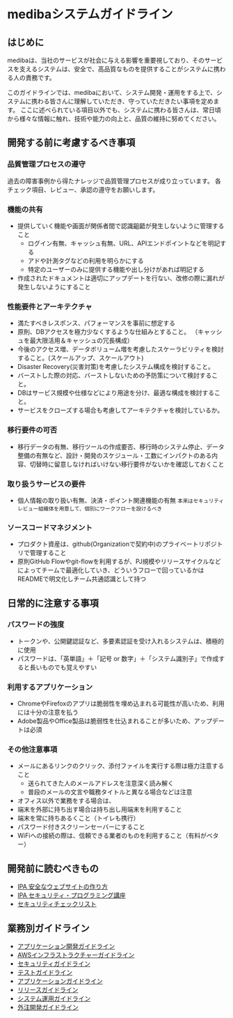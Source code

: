 # medibaシステムガイドライン

## はじめに
medibaは、当社のサービスが社会に与える影響を重要視しており、そのサービスを支えるシステムは、安全で、高品質なものを提供することがシステムに携わる人の責務です。

このガイドラインでは、medibaにおいて、システム開発・運用をする上で、システムに携わる皆さんに理解していただき、守っていただきたい事項を定めます。
ここに述べられている項目以外でも、システムに携わる皆さんは、常日頃から様々な情報に触れ、技術や能力の向上と、品質の維持に努めてください。

## 開発する前に考慮するべき事項

### 品質管理プロセスの遵守

過去の障害事例から得たナレッジで品質管理プロセスが成り立っています。
各チェック項目、レビュー、承認の遵守をお願いします。

### 機能の共有

- 提供していく機能や画面が関係者間で認識齟齬が発生しないように管理すること
  - ログイン有無、キャッシュ有無、URL、APIエンドポイントなどを明記する
  - アドや計測タグなどの利用を明らかにする
  - 特定のユーザーのみに提供する機能や出し分けがあれば明記する
- 作成されたドキュメントは適切にアップデートを行ない、改修の際に漏れが発生しないようにすること

### 性能要件とアーキテクチャ

- 満たすべきレスポンス、パフォーマンスを事前に想定する
- 原則、DBアクセスを極力少なくするような仕組みとすること。 （キャッシュを最大限活用＆キャッシュの冗長構成）
- 今後のアクセス増、データボリューム増を考慮したスケーラビリティを検討すること。(スケールアップ、スケールアウト)
- Disaster Recovery(災害対策)を考慮したシステム構成を検討すること。
- バーストした際の対応、バーストしないための予防策について検討すること。
- DBはサービス規模や仕様などにより用途を分け、最適な構成を検討すること。
- サービスをクローズする場合も考慮してアーキテクチャを検討しているか。

### 移行要件の可否

- 移行データの有無、移行ツールの作成要否、移行時のシステム停止、データ整備の有無など、設計・開発のスケジュール・工数にインパクトのある内容、切替時に留意しなければいけない移行要件がないかを確認しておくこと

### 取り扱うサービスの要件

- 個人情報の取り扱い有無、決済・ポイント関連機能の有無
    `` 本来はセキュリティレビュー組織体を用意して、個別にワークフローを設けるべき ``

### ソースコードマネジメント

- プロダクト資産は、github(Organizationで契約中)のプライベートリポジトリで管理すること
- 原則GitHub Flowやgit-flowを利用するが、PJ規模やリリースサイクルなどによってチームで最適化していき、どういうフローで回っているかはREADMEで明文化しチーム共通認識として持つ

## 日常的に注意する事項

### パスワードの強度

- トークンや、公開鍵認証など、多要素認証を受け入れるシステムは、積極的に使用
- パスワードは、「英単語」＋「記号 or 数字」＋「システム識別子」で作成すると長いものでも覚えやすい

### 利用するアプリケーション

- ChromeやFirefoxのアプリは脆弱性を埋め込まれる可能性が高いため、利用には十分の注意を払う
- Adobe製品やOffice製品は脆弱性を仕込まれることが多いため、アップデートは必須

### その他注意事項

- メールにあるリンクのクリック、添付ファイルを実行する際は極力注意すること
    - 送られてきた人のメールアドレスを注意深く読み解く
    - 普段のメールの文言や職務タイトルと異なる場合などは注意
- オフィス以外で業務をする場合は、
 - 端末を外部に持ち出す場合は持ち出し用端末を利用すること
 - 端末を常に持ちあるくこと（トイレも携行）
 - パスワード付きスクリーンセーバーにすること
 - WiFiへの接続の際は、信頼できる業者のものを利用すること（有料がベター）

## 開発前に読むべきもの

- [IPA 安全なウェブサイトの作り方](https://www.ipa.go.jp/security/vuln/websecurity.html)
- [IPA セキュリティ・プログラミング講座](https://www.ipa.go.jp/security/awareness/vendor/programmingv2/index.html)
- [セキュリティチェックリスト](SecurityCheckList.md)

## 業務別ガイドライン

- [アプリケーション開発ガイドライン](AppDeveloperGuideline.md)
- [AWSインフラストラクチャーガイドライン](AWSInfraBuildGuideline.md)
- [セキュリティガイドライン](SecurityGuideline.md)
- [テストガイドライン](TestGuideline.md)
- [アプリケーションガイドライン](AppLogGuideline.md)
- [リリースガイドライン](ReleaseGuideline.md)
- [システム運用ガイドライン](OpsGuideline.md)
- [外注開発ガイドライン](OutsourceDevelopment.md)
